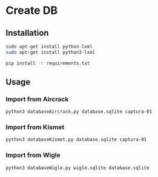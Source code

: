 # Create DB

## Installation

```bash
sudo apt-get install python-lxml
sudo apt-get install python3-lxml

pip install -r requirements.txt
```

## Usage
### Import from Aircrack

```bash
python3 databaseAircrack.py database.sqlite captura-01
```

### Import from Kismet
```bash
python3 databaseKismet.py database.sqlite captura-01
```

### Import from Wigle
```bash
python3 databaseWigle.py wigle.sqlite database.sqlite 
```

